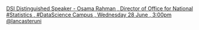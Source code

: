 [DSI Distinguished Speaker - Osama Rahman , Director of Office for National #Statistics , #DataScience Campus , Wednesday 28 June , 3:00pm   @lancasteruni](https://qi.tc/qi/113761)